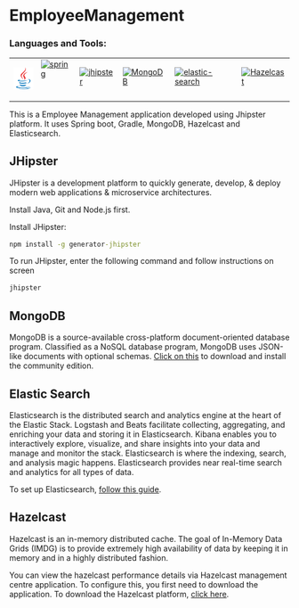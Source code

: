 # EmployeeManagement

<h3 align="left">Languages and Tools:</h3>
<table>
    <tbody>
        <tr valign="top">
            <td> <p align="left"> <a href="https://www.java.com" target="_blank" rel="noreferrer"> <img src="https://raw.githubusercontent.com/devicons/devicon/master/icons/java/java-original.svg" title="Java" alt="java" width="40" height="40"/> </a> </td>
            <td> <a href="https://spring.io/" target="_blank" rel="noreferrer"> <img src="https://www.vectorlogo.zone/logos/springio/springio-icon.svg" title="Spring Boot" alt="spring" width="40" height="40"/> </a> </td>
            <td> <p align="left"> <a href="https://www.jhipster.tech/" target="_blank" rel="noreferrer"> <img src="https://www.jhipster.tech/jhipster-artwork/logos/JHipster%20bowtie%20-%20square.png" title="JHipster" alt="jhipster" width="40" height="40"/> </a> </td>
            <td> <p align="left"> <a href="https://www.mongodb.com/" target="_blank" rel="noreferrer"> <img src="https://s3-symbol-logo.tradingview.com/mongodb--big.svg" title="MongoDB" alt="MongoDB" width="40" height="40"/> </a> </td>
            <td> <p align="left"> <a href="https://www.elastic.co/" target="_blank" rel="noreferrer"> <img src="https://logowik.com/content/uploads/images/elasticsearch6390.jpg" title="Elastic Search" alt="elastic-search" width="40" height="40"/> </a> </td>
            <td> <p align="left"> <a href="https://hazelcast.com/open-source-projects/" target="_blank" rel="noreferrer"> <img src="https://upload.wikimedia.org/wikipedia/commons/9/96/HazelcastLogo-Blue_Dark_Square.svg" title="Hazelcast" alt="Hazelcast" width="40" height="40"/> </a> </td>
        </p>
        </tr>
    </tbody>
</table>

This is a Employee Management application developed using Jhipster platform. It uses Spring boot, Gradle, MongoDB, Hazelcast and Elasticsearch.

## JHipster

JHipster is a development platform to quickly generate, develop, & deploy modern web applications & microservice architectures.

Install Java, Git and Node.js first.

Install JHipster:
```cmd
npm install -g generator-jhipster
```

To run JHipster, enter the following command and follow instructions on screen
```cmd
jhipster
```
## MongoDB

MongoDB is a source-available cross-platform document-oriented database program. Classified as a NoSQL database program, MongoDB uses JSON-like documents with optional schemas. [Click on this] to download and install the community edition.

## Elastic Search

Elasticsearch is the distributed search and analytics engine at the heart of the Elastic Stack. Logstash and Beats facilitate collecting, aggregating, and enriching your data and storing it in Elasticsearch. Kibana enables you to interactively explore, visualize, and share insights into your data and manage and monitor the stack. Elasticsearch is where the indexing, search, and analysis magic happens. Elasticsearch provides near real-time search and analytics for all types of data.

To set up Elasticsearch, [follow this guide].

## Hazelcast

Hazelcast is an in-memory distributed cache. The goal of In-Memory Data Grids (IMDG) is to provide extremely high availability of data by keeping it in memory and in a highly distributed fashion.

You can view the hazelcast performance details via Hazelcast management centre application. To configure this, you first need to download the application. To download the Hazelcast platform, [click here].

[Click on this]: https://www.mongodb.com/docs/manual/administration/install-community/
[follow this guide]: https://www.elastic.co/guide/en/elasticsearch/reference/current/install-elasticsearch.html
[click here]: https://hazelcast.com/open-source-projects/downloads
